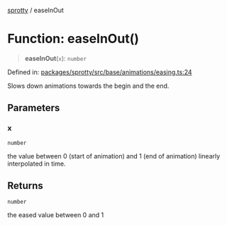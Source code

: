 
[sprotty](../globals) / easeInOut

# Function: easeInOut()

> **easeInOut**(`x`): `number`

Defined in: [packages/sprotty/src/base/animations/easing.ts:24](https://github.com/eclipse-sprotty/sprotty/blob/f9b2433481cc27a1ac0c92d525a92039ae7f6c76/packages/sprotty/src/base/animations/easing.ts#L24)

Slows down animations towards the begin and the end.

## Parameters

### x

`number`

the value between 0 (start of animation) and 1 (end of
    animation) linearly interpolated in time.

## Returns

`number`

the eased value between 0 and 1
